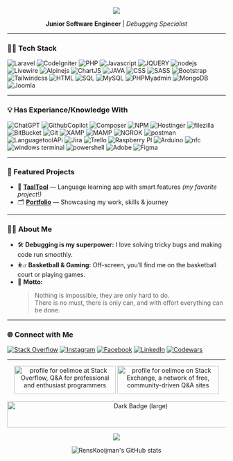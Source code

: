 <!-- Banner Image (customize or replace as you like) -->
<p align="center">
  <img src="https://capsule-render.vercel.app/api?type=rect&color=0:6CB2EB,100:ffffff&height=90&section=header&text=Hi%20there!%20I'm%20Rens%20Kooijman%20👋&fontSize=32&fontAlignY=55&fontColor=20232a" />
</p>

<p align="center">
  <b>Junior Software Engineer</b> | <i>Debugging Specialist</i>
</p>

---

### 🧑‍💻 Tech Stack

<p>
  <img src="https://img.shields.io/badge/Laravel-F72C1F?style=for-the-badge&logo=laravel&logoColor=white" alt="Laravel"/>
  <img src="https://img.shields.io/badge/CodeIgniter-EF4223?style=for-the-badge&logo=codeigniter&logoColor=white" alt="CodeIgniter"/>
  <img src="https://img.shields.io/badge/PHP-777BB4?style=for-the-badge&logo=php&logoColor=white" alt="PHP"/>
  <img src="https://img.shields.io/badge/JavaScript-F7DF1E?style=for-the-badge&logo=javascript&logoColor=black" alt="Javascript"/>
  <img src="https://img.shields.io/badge/jQuery-0769AD?style=for-the-badge&logo=jquery&logoColor=white" alt="JQUERY"/>
  <img src="https://img.shields.io/badge/Node.js-5FA04E.svg?style=for-the-badge&logo=nodedotjs&logoColor=white" alt="nodejs"/>
  <img src="https://img.shields.io/badge/livewire-4e56a6?style=for-the-badge&logo=livewire&logoColor=white" alt="Livewire"/>
  <img src="https://img.shields.io/badge/Alpine%20JS-8BC0D0?style=for-the-badge&logo=alpinedotjs&logoColor=black" alt="Alpinejs"/>
  <img src="https://img.shields.io/badge/Chart%20js-FF6384?style=for-the-badge&logo=chartdotjs&logoColor=white" alt="ChartJS"/>
  <img src="https://img.shields.io/badge/Java-007396?style=for-the-badge&logo=CoffeeScript&logoColor=white" alt="JAVA"/>
  <img src="https://img.shields.io/badge/CSS3-1572B6?style=for-the-badge&logo=CSS&logoColor=white" alt="CSS"/>
  <img src="https://img.shields.io/badge/SCSS-CC6699?style=for-the-badge&logo=sass&logoColor=white" alt="SASS"/>
  <img src="https://img.shields.io/badge/Bootstrap-7952B3?style=for-the-badge&logo=bootstrap&logoColor=white" alt="Bootstrap"/>
  <img src="https://img.shields.io/badge/tailwindcss-%2338B2AC.svg?style=for-the-badge&logo=tailwind-css&logoColor=white" alt="Tailwindcss"/>
  <img src="https://img.shields.io/badge/HTML5-E34F26?style=for-the-badge&logo=html5&logoColor=white" alt="HTML"/>
  <img src="https://img.shields.io/badge/SQL-336791?style=for-the-badge&logo=postgresql&logoColor=white" alt="SQL"/>
  <img src="https://img.shields.io/badge/mysql-%2300f.svg?style=for-the-badge&logo=mysql&logoColor=white" alt="MySQL"/>
  <img src="https://img.shields.io/badge/phpmyadmin-6C78AF?style=for-the-badge&logo=phpmyadmin&logoColor=white" alt="PHPMyadmin"/>
  <img src="https://img.shields.io/badge/MongoDB-4EA94B?style=for-the-badge&logo=mongodb&logoColor=white" alt="MongoDB"/>
  <img src="https://img.shields.io/badge/joomla-%235091CD.svg?style=for-the-badge&logo=joomla&logoColor=white" alt="Joomla"/>
</p>

---

### 💡 Has Experiance/Knowledge With

<p>
  <img src="https://img.shields.io/badge/chatGPT-74aa9c?style=for-the-badge&logo=openai&logoColor=white" alt="ChatGPT"/>
  <img src="https://img.shields.io/badge/github%20copilot-000000?style=for-the-badge&logo=githubcopilot&logoColor=white" alt="GithubCopilot"/>
  <img src="https://img.shields.io/badge/Composer-885630.svg?style=for-the-badge&logo=Composer&logoColor=white" alt="Composer"/>
  <img src="https://img.shields.io/badge/npm-CB3837.svg?style=for-the-badge&logo=npm&logoColor=white" alt="NPM"/>
  <img src="https://img.shields.io/badge/Hostinger-673DE6?style=for-the-badge&logo=Hostinger&logoColor=white" alt="Hostinger"/>
  <img src="https://img.shields.io/badge/FileZilla-BF0000.svg?style=for-the-badge&logo=FileZilla&logoColor=white" alt="filezilla"/>
  <img src="https://img.shields.io/badge/Bitbucket-0052CC.svg?style=for-the-badge&logo=Bitbucket&logoColor=white" alt="BitBucket"/>
  <img src="https://img.shields.io/badge/github-%23F05033.svg?style=for-the-badge&logo=git&logoColor=white" alt="Git"/>
  <img src="https://img.shields.io/badge/XAMPP-FB7A24.svg?style=for-the-badge&logo=XAMPP&logoColor=white" alt="XAMP"/>
  <img src="https://img.shields.io/badge/MAMP-02749C.svg?style=for-the-badge&logo=MAMP&logoColor=white" alt="MAMP"/>
  <img src="https://img.shields.io/badge/ngrok-1F1E37.svg?style=for-the-badge&logo=ngrok&logoColor=white" alt="NGROK"/>
  <img src="https://img.shields.io/badge/Postman-FF6C37?style=for-the-badge&logo=postman&logoColor=white" alt="postman"/>
  <img src="https://img.shields.io/badge/LanguageTool%20Api-45A1FC.svg?style=for-the-badge&logo=LanguageTool&logoColor=white" alt="LanguagetoolAPi"/>
  <img src="https://img.shields.io/badge/Jira-0052CC?style=for-the-badge&logo=Jira&logoColor=white" alt="Jira"/>
  <img src="https://img.shields.io/badge/Trello-7952B3?style=for-the-badge&logo=Trello&logoColor=white" alt="Trello"/>
  <img src="https://img.shields.io/badge/Raspberry%20Pi-A22846?style=for-the-badge&logo=Raspberry%20Pi&logoColor=white" alt="Raspberry PI"/>
  <img src="https://img.shields.io/badge/Arduino-00979D?style=for-the-badge&logo=Arduino&logoColor=white" alt="Arduino"/>
  <img src="https://img.shields.io/badge/NFC-002E5F.svg?style=for-the-badge&logo=NFC&logoColor=white" alt="nfc"/>
  <img src="https://img.shields.io/badge/windows%20terminal-4D4D4D?style=for-the-badge&logo=windows%20terminal&logoColor=white" alt="windows terminal"/>
  <img src="https://img.shields.io/badge/powershell-5391FE?style=for-the-badge&logo=powershell&logoColor=white" alt="powershell"/>
  <img src="https://img.shields.io/badge/adobe-%23FF0000.svg?style=for-the-badge&logo=Adobe&logoColor=white" alt="Adobe"/>
  <img src="https://img.shields.io/badge/Figma-F24E1E?style=for-the-badge&logo=Figma&logoColor=white" alt="Figma"/>
</p>

---

### 🌟 Featured Projects

- 📝 **[TaalTool](https://github.com/RensKooijman/taaltool)** — Language learning app with smart features *(my favorite project!)*
- 🗂️ **[Portfolio](https://github.com/RensKooijman/eigen-site)** — Showcasing my work, skills & journey

---

### 🧑‍🎤 About Me

- 🛠️ **Debugging is my superpower:** I love solving tricky bugs and making code run smoothly.
- ⛹️‍♂️ **Basketball & Gaming:** Off-screen, you’ll find me on the basketball court or playing games.
- 🏅 **Motto:**  
  > Nothing is impossible, they are only hard to do.  
  > There is no must, there is only can, and with effort everything can be done.

---

### 🌐 Connect with Me

[![Stack Overflow](https://img.shields.io/badge/StackOverflow-F58025?style=for-the-badge&logo=stackoverflow&logoColor=white)](https://stackoverflow.com/users/20538588/oelimoe)
[![Instagram](https://img.shields.io/badge/Instagram-E4405F?style=for-the-badge&logo=instagram&logoColor=white)](https://www.instagram.com/rens.kooijman/?next=https%3A%2F%2Fwww.instagram.com%2Fexplore%2Fsearch%2F%3F__coig_login%3D1)
[![Facebook](https://img.shields.io/badge/Facebook-1877F2?style=for-the-badge&logo=facebook&logoColor=white)](https://nl-nl.facebook.com/skoper.skoper.9)
[![LinkedIn](https://img.shields.io/badge/LinkedIn-0077B5?style=for-the-badge&logo=linkedin-white&logoColor=white)](https://www.linkedin.com/in/rens-kooijman-1130a9189/?originalSubdomain=nl)
[![Codewars](https://img.shields.io/badge/Codewars-B1361E?style=for-the-badge&logo=codewars&logoColor=white)](https://www.codewars.com/users/rens%20kooijman)

---
<p align="center">
  <a href="https://stackoverflow.com/users/20538588/oelimoe"><img src="https://stackoverflow.com/users/flair/20538588.png?theme=dark" width="234" height="65" alt="profile for oelimoe at Stack Overflow, Q&amp;A for professional and enthusiast programmers" title="profile for oelimoe at Stack Overflow, Q&amp;A for professional and enthusiast programmers"></a>
  <a href="https://stackexchange.com/users/26972848"><img src="https://stackexchange.com/users/flair/26972848.png?theme=dark" width="234" height="65" alt="profile for oelimoe on Stack Exchange, a network of free, community-driven Q&amp;A sites" title="profile for oelimoe on Stack Exchange, a network of free, community-driven Q&amp;A sites"></a>
</p>
<p align="center">
  <img alt="Dark Badge (large)" width="600" height="60" class="hidden dark:block" src="https://www.codewars.com/users/rens%20kooijman/badges/large">
</p>
<p align="center">
  <a href="https://github.com/RensKooijman/RensKooijman">
    <img align="center" src="https://github-readme-stats.vercel.app/api/top-langs/?username=RensKooijman&theme=nord" />
  </a>
</p>
<p align="center">
  <img src="https://github-readme-stats.vercel.app/api?username=RensKooijman&show_icons=true&theme=default&hide_border=true" alt="RensKooijman's GitHub stats" />
</p>
